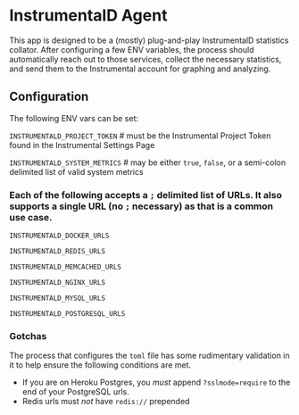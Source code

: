 # InstrumentalD Agent

This app is designed to be a (mostly) plug-and-play InstrumentalD statistics collator. After configuring a few ENV variables, the process should automatically reach out to those services, collect the necessary statistics, and send them to the Instrumental account for graphing and analyzing.

## Configuration

The following ENV vars can be set:

`INSTRUMENTALD_PROJECT_TOKEN` # must be the Instrumental Project Token found in the Instrumental Settings Page

`INSTRUMENTALD_SYSTEM_METRICS` # may be either `true`, `false`, or a semi-colon delimited list of valid system metrics

### Each of the following accepts a `;` delimited list of URLs. It also supports a single URL (no `;` necessary) as that is a common use case.

`INSTRUMENTALD_DOCKER_URLS`

`INSTRUMENTALD_REDIS_URLS`

`INSTRUMENTALD_MEMCACHED_URLS`

`INSTRUMENTALD_NGINX_URLS`

`INSTRUMENTALD_MYSQL_URLS`

`INSTRUMENTALD_POSTGRESQL_URLS`


### Gotchas

The process that configures the `toml` file has some rudimentary validation in it to help ensure the following conditions are met.
  - If you are on Heroku Postgres, you *must* append `?sslmode=require` to the end of your PostgreSQL urls.
  - Redis urls must *not* have `redis://` prepended
